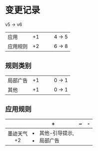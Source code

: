 # 变更记录

v5 -> v6

||||||
|-|:-:|:-:|:-:|:-:|
|应用|+1|||4 -> 5|
|应用规则|+2|||6 -> 8|

## 规则类别

||||||
|-|:-:|:-:|:-:|:-:|
|局部广告|+1|||0 -> 1|
|其他|+1|||0 -> 1|

## 应用规则

||+|~|-|
|:-:|-|-|-|
|墨迹天气<br>+2|<li>其他-引导提示,<li>局部广告|||
